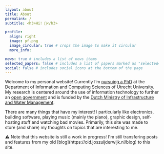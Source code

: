 ```yaml
---
layout: about
title: About
permalink: /
subtitle: <h3>Hi! 👋</h3>

profile:
  align: right
  image: pf.png
  image_circular: true # crops the image to make it circular
  more_info:

news: true # includes a list of news items
selected_papers: false # includes a list of papers marked as "selected={true}"
social: false # includes social icons at the bottom of the page
---
```


Welcome to my personal website! Currently I’m [pursuing a PhD](https://www.uu.nl/medewerkers/AJHzuijderwijk) at the Department of Information and Computing Sciences of Utrecht University. My research is centered around the use of information technology to further an [open government](https://www.open-overheid.nl/) and is funded by the [Dutch Ministry of Infrastructure and Water Management](https://www.rijksoverheid.nl/ministeries/ministerie-van-infrastructuur-en-waterstaat).

There are many things that have my interest! I particularly like electronics, building software, playing music (mainly the piano), graphic design, self-hosting stuff and watching bad movies. Primarily, this site was made to store (and share) my thoughts on topics that are interesting to me.

<div class="alert alert-secondary" role="alert" markdown="1" id="alert-about">
⚠️ Note that this website is still a work in progress! I'm still transfering posts and features from my old [blog](https://old.joszuijderwijk.nl/blog) to this site.
</div>
